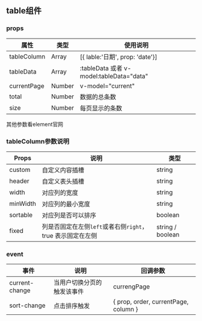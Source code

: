 ## table组件

### props
| 属性 | 类型 | 使用说明 |
| ---- | ----| ---- |
| tableColumn | Array | [{ lable:'日期', prop: 'date'}] |
| tableData | Array |  :tableData 或者 v-model:tableData="data" |
| currentPage | Number |  v-model="current" |
| total | Number |  数据的总条数 |
| size | Number |  每页显示的条数 |

其他参数看element官网

### tableColumn参数说明
| Props | 说明 | 类型 |
| ---- | ----| ---- |
| custom | 自定义内容插槽 | string |
| header | 自定义表头插槽 | string |
| width | 对应列的宽度 | string |
| minWidth | 对应列的最小宽度 | string |
| sortable | 对应列是否可以排序 | boolean |
| fixed | 列是否固定在左侧`left`或者右侧`right`， true 表示固定在左侧  | string / boolean |


### event

| 事件 | 说明 | 回调参数 |
| ---- | ----| ---- |
|  current-change | 当用户切换分页的触发该事件 | currengPage |
|  sort-change | 点击排序触发 | { prop, order, currentPage, column } |

